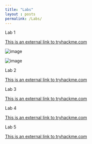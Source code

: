 ```yaml
---
title: "Labs"
layout : posts
permalink: /Labs/
---
```

Lab 1

[This is an external link to tryhackme.com](https://tryhackme.com/room/introwebapplicationsecurity)

![image](https://github.com/user-attachments/assets/f193039a-5f0e-484c-9322-b05886f72293)

![image](https://github.com/user-attachments/assets/d408c415-a5e4-47fa-8785-03b86912096b)



Lab 2

[This is an external link to tryhackme.com](https://tryhackme.com/room/defensivesecurityintro)

Lab 3

[This is an external link to tryhackme.com](https://tryhackme.com/room/offensivesecurityintro)

Lab 4

[This is an external link to tryhackme.com](https://tryhackme.com/room/dnsindetail)

Lab 5

[This is an external link to tryhackme.com](https://tryhackme.com/room/pythonbasics)
